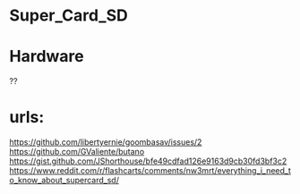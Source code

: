 # Super_Card_SD

# Hardware

??

# urls:

https://github.com/libertyernie/goombasav/issues/2
https://github.com/GValiente/butano
https://gist.github.com/JShorthouse/bfe49cdfad126e9163d9cb30fd3bf3c2
https://www.reddit.com/r/flashcarts/comments/nw3mrt/everything_i_need_to_know_about_supercard_sd/
